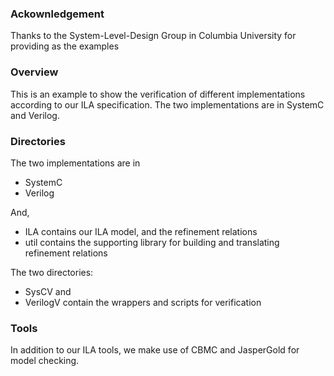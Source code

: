 ### Ackownledgement

Thanks to the System-Level-Design Group in Columbia University for providing as the examples

### Overview

This is an example to show the verification of different implementations according to our ILA 
specification. The two implementations are in SystemC and Verilog. 

### Directories

The two implementations are in 
* SystemC
* Verilog

And,

* ILA contains our ILA model, and the refinement relations
* util contains the supporting library for building and translating refinement relations

The two directories:
* SysCV and
* VerilogV contain the wrappers and scripts for verification

### Tools

In addition to our ILA tools, we make use of CBMC and JasperGold for model checking.


